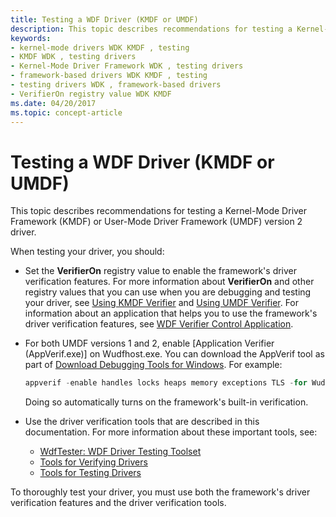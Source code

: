 ```yaml
---
title: Testing a WDF Driver (KMDF or UMDF)
description: This topic describes recommendations for testing a Kernel-Mode Driver Framework (KMDF) or User-Mode Driver Framework (UMDF) version 2 driver.
keywords:
- kernel-mode drivers WDK KMDF , testing
- KMDF WDK , testing drivers
- Kernel-Mode Driver Framework WDK , testing drivers
- framework-based drivers WDK KMDF , testing
- testing drivers WDK , framework-based drivers
- VerifierOn registry value WDK KMDF
ms.date: 04/20/2017
ms.topic: concept-article
---
```


# Testing a WDF Driver (KMDF or UMDF)


This topic describes recommendations for testing a Kernel-Mode Driver Framework (KMDF) or User-Mode Driver Framework (UMDF) version 2 driver.

When testing your driver, you should:

-   Set the **VerifierOn** registry value to enable the framework's driver verification features. For more information about **VerifierOn** and other registry values that you can use when you are debugging and testing your driver, see [Using KMDF Verifier](using-kmdf-verifier.md) and [Using UMDF Verifier](using-umdf-verifier.md). For information about an application that helps you to use the framework's driver verification features, see [WDF Verifier Control Application](../devtest/wdf-verifier-control-application.md).

-   For both UMDF versions 1 and 2, enable [Application Verifier (AppVerif.exe)] on Wudfhost.exe. You can download the AppVerif tool as part of [Download Debugging Tools for Windows](../debugger/debugger-download-tools.md).  For example:
    ```cpp
    appverif -enable handles locks heaps memory exceptions TLS -for WudfHost.exe
    ```

    Doing so automatically turns on the framework's built-in verification.
-   Use the driver verification tools that are described in this documentation. For more information about these important tools, see:
    -   [WdfTester: WDF Driver Testing Toolset](../devtest/wdftester--wdf-driver-testing-toolset.md)
    -   [Tools for Verifying Drivers](../devtest/tools-for-verifying-drivers.md)
    -   [Tools for Testing Drivers](../devtest/tools-for-testing-drivers.md)

To thoroughly test your driver, you must use both the framework's driver verification features and the driver verification tools. 
